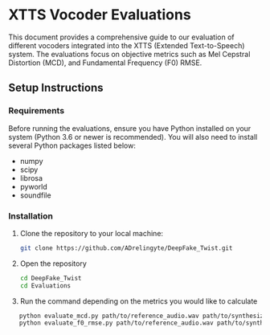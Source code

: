 # XTTS Vocoder Evaluations

This document provides a comprehensive guide to our evaluation of different vocoders integrated into the XTTS (Extended Text-to-Speech) system. The evaluations focus on objective metrics such as Mel Cepstral Distortion (MCD), and Fundamental Frequency (F0) RMSE.

## Setup Instructions

### Requirements

Before running the evaluations, ensure you have Python installed on your system (Python 3.6 or newer is recommended). You will also need to install several Python packages listed below: 

* numpy
* scipy
* librosa
* pyworld
* soundfile

### Installation

1. Clone the repository to your local machine:

   ```bash
   git clone https://github.com/ADrelingyte/DeepFake_Twist.git
2. Open the repository
   ```bash
   cd DeepFake_Twist
   cd Evaluations
3. Run the command depending on the metrics you would like to calculate
```bash
   python evaluate_mcd.py path/to/reference_audio.wav path/to/synthesized_audio.wav --mode plain
   python evaluate_f0_rmse.py path/to/reference_audio.wav path/to/synthesized_audio.wav --sampling_rate 24000

   

